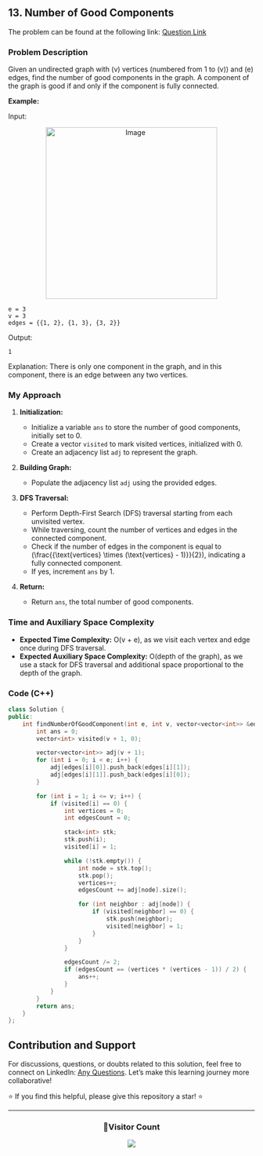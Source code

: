 ## 13. Number of Good Components

The problem can be found at the following link: [Question Link](https://www.geeksforgeeks.org/problems/number-of-good-components--170647/1)

### Problem Description

Given an undirected graph with \(v\) vertices (numbered from 1 to \(v\)) and \(e\) edges, find the number of good components in the graph. A component of the graph is good if and only if the component is fully connected.

**Example:**

Input:

<p align="center">
  <img src="https://github.com/Hunterdii/GeeksforGeeks-POTD/assets/124852522/7b9e1b90-3a0b-4dbf-a343-54dbdf59bdd3" alt="Image" width="350" />
</p>

```
e = 3
v = 3
edges = {{1, 2}, {1, 3}, {3, 2}}
```

Output:

```
1
```

Explanation:
There is only one component in the graph, and in this component, there is an edge between any two vertices.

### My Approach

1. **Initialization:**

   - Initialize a variable `ans` to store the number of good components, initially set to 0.
   - Create a vector `visited` to mark visited vertices, initialized with 0.
   - Create an adjacency list `adj` to represent the graph.

2. **Building Graph:**

   - Populate the adjacency list `adj` using the provided edges.

3. **DFS Traversal:**

   - Perform Depth-First Search (DFS) traversal starting from each unvisited vertex.
   - While traversing, count the number of vertices and edges in the connected component.
   - Check if the number of edges in the component is equal to \(\frac{{\text{vertices} \times (\text{vertices} - 1)}}{2}\), indicating a fully connected component.
   - If yes, increment `ans` by 1.

4. **Return:**
   - Return `ans`, the total number of good components.

### Time and Auxiliary Space Complexity

- **Expected Time Complexity:** O(v + e), as we visit each vertex and edge once during DFS traversal.
- **Expected Auxiliary Space Complexity:** O(depth of the graph), as we use a stack for DFS traversal and additional space proportional to the depth of the graph.

### Code (C++)

```cpp
class Solution {
public:
    int findNumberOfGoodComponent(int e, int v, vector<vector<int>> &edges) {
        int ans = 0;
        vector<int> visited(v + 1, 0);

        vector<vector<int>> adj(v + 1);
        for (int i = 0; i < e; i++) {
            adj[edges[i][0]].push_back(edges[i][1]);
            adj[edges[i][1]].push_back(edges[i][0]);
        }

        for (int i = 1; i <= v; i++) {
            if (visited[i] == 0) {
                int vertices = 0;
                int edgesCount = 0;

                stack<int> stk;
                stk.push(i);
                visited[i] = 1;

                while (!stk.empty()) {
                    int node = stk.top();
                    stk.pop();
                    vertices++;
                    edgesCount += adj[node].size();

                    for (int neighbor : adj[node]) {
                        if (visited[neighbor] == 0) {
                            stk.push(neighbor);
                            visited[neighbor] = 1;
                        }
                    }
                }

                edgesCount /= 2;
                if (edgesCount == (vertices * (vertices - 1)) / 2) {
                    ans++;
                }
            }
        }
        return ans;
    }
};
```

## Contribution and Support

For discussions, questions, or doubts related to this solution, feel free to connect on LinkedIn: [Any Questions](https://www.linkedin.com/in/patel-hetkumar-sandipbhai-8b110525a/). Let’s make this learning journey more collaborative!

⭐ If you find this helpful, please give this repository a star! ⭐

---

<div align="center">
  <h3><b>📍Visitor Count</b></h3>
</div>

<p align="center">
  <img src="https://visitor-badge.laobi.icu/badge?page_id=Hunterdii.GeeksforGeeks-POTD" />
</p>
